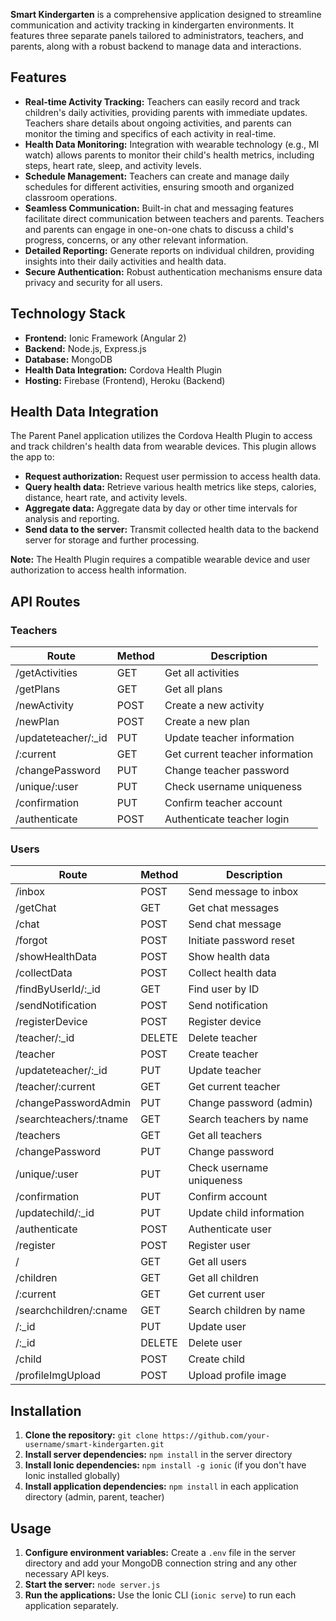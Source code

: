 **Smart Kindergarten** is a comprehensive application designed to streamline communication and activity tracking in kindergarten environments. It features three separate panels tailored to administrators, teachers, and parents, along with a robust backend to manage data and interactions.

## Features

* **Real-time Activity Tracking:** Teachers can easily record and track children's daily activities, providing parents with immediate updates. Teachers share details about ongoing activities, and parents can monitor the timing and specifics of each activity in real-time.
* **Health Data Monitoring:** Integration with wearable technology (e.g., MI watch) allows parents to monitor their child's health metrics, including steps, heart rate, sleep, and activity levels.
* **Schedule Management:** Teachers can create and manage daily schedules for different activities, ensuring smooth and organized classroom operations.
* **Seamless Communication:** Built-in chat and messaging features facilitate direct communication between teachers and parents. Teachers and parents can engage in one-on-one chats to discuss a child's progress, concerns, or any other relevant information.
* **Detailed Reporting:**  Generate reports on individual children, providing insights into their daily activities and health data.
* **Secure Authentication:**  Robust authentication mechanisms ensure data privacy and security for all users.

## Technology Stack

* **Frontend:** Ionic Framework (Angular 2)
* **Backend:** Node.js, Express.js
* **Database:** MongoDB
* **Health Data Integration:**  Cordova Health Plugin
* **Hosting:** Firebase (Frontend), Heroku (Backend)

## Health Data Integration

The Parent Panel application utilizes the Cordova Health Plugin to access and track children's health data from wearable devices. This plugin allows the app to:

* **Request authorization:**  Request user permission to access health data.
* **Query health data:** Retrieve various health metrics like steps, calories, distance, heart rate, and activity levels.
* **Aggregate data:**  Aggregate data by day or other time intervals for analysis and reporting.
* **Send data to the server:**  Transmit collected health data to the backend server for storage and further processing.

**Note:** The Health Plugin requires a compatible wearable device and user authorization to access health information.

## API Routes

### Teachers

| Route | Method | Description |
|---|---|---|
| /getActivities | GET | Get all activities |
| /getPlans | GET | Get all plans |
| /newActivity | POST | Create a new activity |
| /newPlan | POST | Create a new plan |
| /updateteacher/:_id | PUT | Update teacher information |
| /:current | GET | Get current teacher information |
| /changePassword | PUT | Change teacher password |
| /unique/:user | PUT | Check username uniqueness |
| /confirmation | PUT | Confirm teacher account |
| /authenticate | POST | Authenticate teacher login |

### Users

| Route | Method | Description |
|---|---|---|
| /inbox | POST | Send message to inbox |
| /getChat | GET | Get chat messages |
| /chat | POST | Send chat message |
| /forgot | POST | Initiate password reset |
| /showHealthData | POST | Show health data |
| /collectData | POST | Collect health data |
| /findByUserId/:_id | GET | Find user by ID |
| /sendNotification | POST | Send notification |
| /registerDevice | POST | Register device |
| /teacher/:_id | DELETE | Delete teacher |
| /teacher | POST | Create teacher |
| /updateteacher/:_id | PUT | Update teacher |
| /teacher/:current | GET | Get current teacher |
| /changePasswordAdmin | PUT | Change password (admin) |
| /searchteachers/:tname | GET | Search teachers by name |
| /teachers | GET | Get all teachers |
| /changePassword | PUT | Change password |
| /unique/:user | PUT | Check username uniqueness |
| /confirmation | PUT | Confirm account |
| /updatechild/:_id | PUT | Update child information |
| /authenticate | POST | Authenticate user |
| /register | POST | Register user |
| / | GET | Get all users |
| /children | GET | Get all children |
| /:current | GET | Get current user |
| /searchchildren/:cname | GET | Search children by name |
| /:_id | PUT | Update user |
| /:_id | DELETE | Delete user |
| /child | POST | Create child |
| /profileImgUpload | POST | Upload profile image |

## Installation

1. **Clone the repository:** `git clone https://github.com/your-username/smart-kindergarten.git`
2. **Install server dependencies:** `npm install` in the server directory
3. **Install Ionic dependencies:** `npm install -g ionic` (if you don't have Ionic installed globally)
4. **Install application dependencies:** `npm install` in each application directory (admin, parent, teacher)

## Usage

1. **Configure environment variables:** Create a `.env` file in the server directory and add your MongoDB connection string and any other necessary API keys.
2. **Start the server:** `node server.js`
3. **Run the applications:** Use the Ionic CLI (`ionic serve`) to run each application separately.